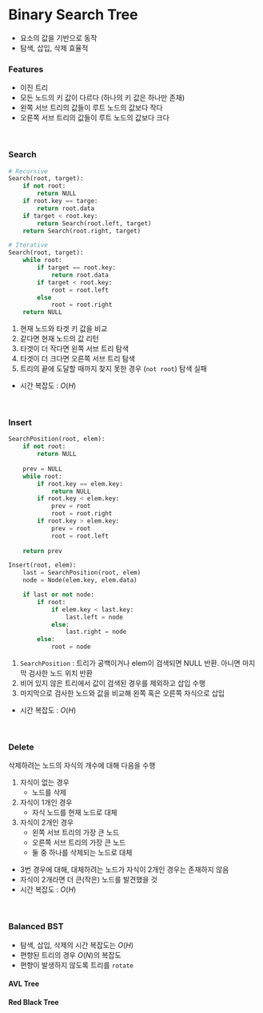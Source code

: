 # Binary Search Tree
* 요소의 값을 기반으로 동작
* 탐색, 삽입, 삭제 효율적

### Features
* 이진 트리
* 모든 노드의 키 값이 다르다 (하나의 키 값은 하나만 존재)
* 왼쪽 서브 트리의 값들이 루트 노드의 값보다 작다
* 오른쪽 서브 트리의 값들이 루트 노드의 값보다 크다

<br/>

### Search
```python
# Recursive
Search(root, target):
    if not root:
        return NULL
    if root.key == targe:
        return root.data
    if target < root.key:
        return Search(root.left, target)
    return Search(root.right, target)

# Iterative
Search(root, target):
    while root:
        if target == root.key:
            return root.data
        if target < root.key:
            root = root.left
        else
            root = root.right
    return NULL
```
1. 현재 노드와 타겟 키 값을 비교
2. 같다면 현재 노드의 값 리턴
3. 타겟이 더 작다면 왼쪽 서브 트리 탐색
4. 타겟이 더 크다면 오른쪽 서브 트리 탐색
5. 트리의 끝에 도달할 때까지 찾지 못한 경우 (`not root`) 탐색 실패
* 시간 복잡도 : $O(H)$

<br/>

### Insert
```python
SearchPosition(root, elem):
    if not root:
        return NULL
    
    prev = NULL
    while root:
        if root.key == elem.key:
            return NULL
        if root.key < elem.key:
            prev = root
            root = root.right
        if root.key > elem.key:
            prev = root
            root = root.left
    
    return prev

Insert(root, elem):
    last = SearchPosition(root, elem)
    node = Node(elem.key, elem.data)

    if last or not node:
        if root:
            if elem.key < last.key:
                last.left = node
            else:
                last.right = node
        else:
            root = node
```
1. `SearchPosition` : 트리가 공백이거나 elem이 검색되면 NULL 반환. 아니면 마지막 검사한 노드 위치 반환
2. 비어 있지 않은 트리에서 값이 검색된 경우를 제외하고 삽입 수행
3. 마지막으로 검사한 노드와 값을 비교해 왼쪽 혹은 오른쪽 자식으로 삽입
* 시간 복잡도 : $O(H)$

<br/>

### Delete
삭제하려는 노드의 자식의 개수에 대해 다음을 수행
1. 자식이 없는 경우
    * 노드를 삭제
2. 자식이 1개인 경우
    * 자식 노드를 현재 노드로 대체
3. 자식이 2개인 경우
    * 왼쪽 서브 트리의 가장 큰 노드
    * 오른쪽 서브 트리의 가장 큰 노드
    * 둘 중 하나를 삭제되는 노드로 대체
* 3번 경우에 대해, 대체하려는 노드가 자식이 2개인 경우는 존재하지 않음
* 자식이 2개라면 더 큰(작은) 노드를 발견했을 것
* 시간 복잡도 : $O(H)$

<br/>

### Balanced BST
* 탐색, 삽입, 삭제의 시간 복잡도는 $O(H)$
* 편향된 트리의 경우 $O(N)$의 복잡도
* 편향이 발생하지 않도록 트리를 `rotate`

#### AVL Tree

#### Red Black Tree